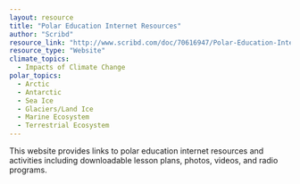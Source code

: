 ```yaml
---
layout: resource
title: "Polar Education Internet Resources"
author: "Scribd"
resource_link: "http://www.scribd.com/doc/70616947/Polar-Education-Internet-Resources"
resource_type: "Website"
climate_topics:
  - Impacts of Climate Change
polar_topics:
  - Arctic
  - Antarctic
  - Sea Ice
  - Glaciers/Land Ice
  - Marine Ecosystem
  - Terrestrial Ecosystem
---
```


This website provides links to polar education internet resources and activities including downloadable lesson plans, photos, videos, and radio programs.
